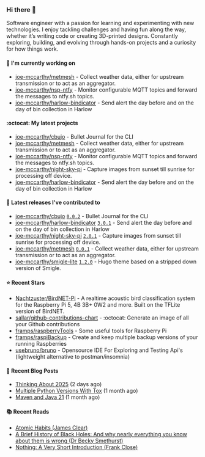 ### Hi there :wave:

Software engineer with a passion for learning and experimenting with new technologies. I enjoy tackling challenges and having fun along the way, whether it’s writing code or creating 3D-printed designs. Constantly exploring, building, and evolving through hands-on projects and a curiosity for how things work.

#### :construction_worker: I'm currently working on

- [joe-mccarthy/metmesh](https://github.com/joe-mccarthy/metmesh) - Collect weather data, either for upstream transmission or to act as an aggregator.
- [joe-mccarthy/nsp-ntfy](https://github.com/joe-mccarthy/nsp-ntfy) - Monitor configurable MQTT topics and forward the messages to ntfy.sh topics.
- [joe-mccarthy/harlow-bindicator](https://github.com/joe-mccarthy/harlow-bindicator) - Send alert the day before and on the day of bin collection in Harlow

#### :octocat: My latest projects

- [joe-mccarthy/cbujo](https://github.com/joe-mccarthy/cbujo) - Bullet Journal for the CLI
- [joe-mccarthy/metmesh](https://github.com/joe-mccarthy/metmesh) - Collect weather data, either for upstream transmission or to act as an aggregator.
- [joe-mccarthy/nsp-ntfy](https://github.com/joe-mccarthy/nsp-ntfy) - Monitor configurable MQTT topics and forward the messages to ntfy.sh topics.
- [joe-mccarthy/night-sky-pi](https://github.com/joe-mccarthy/night-sky-pi) - Capture images from sunset till sunrise for processing off device.
- [joe-mccarthy/harlow-bindicator](https://github.com/joe-mccarthy/harlow-bindicator) - Send alert the day before and on the day of bin collection in Harlow

#### :rocket: Latest releases I've contributed to

- [joe-mccarthy/cbujo](https://github.com/joe-mccarthy/cbujo) [`0.0.2`](https://github.com/joe-mccarthy/cbujo/releases/tag/0.0.2) - Bullet Journal for the CLI
- [joe-mccarthy/harlow-bindicator](https://github.com/joe-mccarthy/harlow-bindicator) [`3.0.1`](https://github.com/joe-mccarthy/harlow-bindicator/releases/tag/3.0.1) - Send alert the day before and on the day of bin collection in Harlow
- [joe-mccarthy/night-sky-pi](https://github.com/joe-mccarthy/night-sky-pi) [`2.0.1`](https://github.com/joe-mccarthy/night-sky-pi/releases/tag/2.0.1) - Capture images from sunset till sunrise for processing off device.
- [joe-mccarthy/metmesh](https://github.com/joe-mccarthy/metmesh) [`0.0.1`](https://github.com/joe-mccarthy/metmesh/releases/tag/0.0.1) - Collect weather data, either for upstream transmission or to act as an aggregator.
- [joe-mccarthy/smigle-lite](https://github.com/joe-mccarthy/smigle-lite) [`1.2.0`](https://github.com/joe-mccarthy/smigle-lite/releases/tag/1.2.0) - Hugo theme based on a stripped down version of Smigle.

#### :star: Recent Stars

- [Nachtzuster/BirdNET-Pi](https://github.com/Nachtzuster/BirdNET-Pi) - A realtime acoustic bird classification system for the Raspberry Pi 5, 4B 3B&#43; 0W2 and more. Built on the TFLite version of BirdNET.
- [sallar/github-contributions-chart](https://github.com/sallar/github-contributions-chart) - :octocat: Generate an image of all your Github contributions
- [framps/raspberryTools](https://github.com/framps/raspberryTools) - Some useful tools for Raspberry Pi
- [framps/raspiBackup](https://github.com/framps/raspiBackup) - Create and keep multiple backup versions of your running Raspberries
- [usebruno/bruno](https://github.com/usebruno/bruno) - Opensource IDE For Exploring and Testing Api&#39;s (lightweight alternative to postman/insomnia)

#### :loudspeaker: Recent Blog Posts

- [Thinking About 2025](https://joe-mccarthy.github.io/thinking-about-2025/) (2 days ago)
- [Multiple Python Versions With Tox](https://joe-mccarthy.github.io/multiple-python-versions-with-tox/) (1 month ago)
- [Maven and Java 21](https://joe-mccarthy.github.io/maven-and-java-21/) (1 month ago)

#### :books: Recent Reads

- [Atomic Habits (James Clear)](https://amzn.eu/d/fv9Q6OA)
- [A Brief History of Black Holes: And why nearly everything you know about them is wrong (Dr Becky Smethurst)](https://amzn.eu/d/4UPtW5n)
- [Nothing: A Very Short Introduction (Frank Close)](https://www.amazon.co.uk/Nothing-Very-Short-Introduction-Introductions/dp/0199225869)

